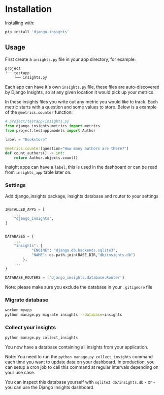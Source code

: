 # Installation

Installing with:

```bash
pip install 'django-insights'
```

## Usage

First create a `insights.py` file in your app directory, for example:

```bash
project
└── testapp
    └── insights.py
```

Each app can have it's own `insights.py` file, these files are auto-discovered by Django Insights, so at any given location it would pick up your metrics.

In these insights files you write out any metric you would like to track. Each metric starts with a question and some values to store. Below is a example of the `@metrics.counter` function:

```python
# project/testapp/insights.py
from django_insights.metrics import metrics
from project.testapp.models import Author

label = "Bookstore"

@metrics.counter(question="How many authors are there?")
def count_authors() -> int:
    return Author.objects.count()

```

Insight apps can have a `label`, this is used in the dashboard or can be read from `insights_app` table later on.

### Settings

Add django_insights package, insights database and router to your settings

```python

INSTALLED_APPS = [
    ...
    "django_insights",
]


DATABASES = {
    ...
    "insights": {
            "ENGINE": "django.db.backends.sqlite3", 
            "NAME": os.path.join(BASE_DIR,"db/insights.db")
        },
    ...
}

DATABASE_ROUTERS = ['django_insights.database.Router']

```

Note: please make sure you exclude the database in your `.gitignore` file

### Migrate database

```bash
workon myapp
python manage.py migrate insights --database=insights
```

### Collect your insights

```bash
python manage.py collect_insights
```

You now have a database containing all insights from your application.

Note: You need to run the `python manage.py collect_insights` command each time you want to update data on your dashboard. In production, you can setup a cron job to call this command at regular intervals depending on your use case. 


You can inspect this database yourself with `sqlite3 db/insights.db` - or - you can use the Django Insights dashboard.
